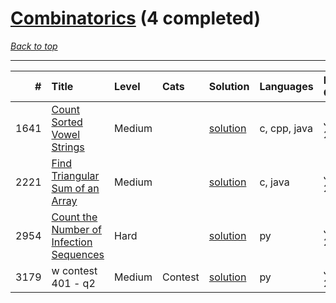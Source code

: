# [Combinatorics](<https://leetcode.com/tag/Combinatorics/>) (4 completed)

*[Back to top](<../../README.md>)*

------

|    # | Title                                                                                                              | Level   | Cats    | Solution                                                           | Languages    | Date Complete   |
|-----:|:-------------------------------------------------------------------------------------------------------------------|:--------|:--------|:-------------------------------------------------------------------|:-------------|:----------------|
| 1641 | [Count Sorted Vowel Strings](<https://leetcode.com/problems/count-sorted-vowel-strings>)                           | Medium  |         | [solution](<../_1641. Count Sorted Vowel Strings.md>)              | c, cpp, java | Jun 24, 2024    |
| 2221 | [Find Triangular Sum of an Array](<https://leetcode.com/problems/find-triangular-sum-of-an-array>)                 | Medium  |         | [solution](<../_2221. Find Triangular Sum of an Array.md>)         | c, java      | Jun 26, 2024    |
| 2954 | [Count the Number of Infection Sequences](<https://leetcode.com/problems/count-the-number-of-infection-sequences>) | Hard    |         | [solution](<../_2954. Count the Number of Infection Sequences.md>) | py           | Jun 26, 2024    |
| 3179 | w contest 401 - q2                                                                                                 | Medium  | Contest | [solution](<../_3179. w contest 401 - q.md>)                       | py           | Jun 08, 2024    |